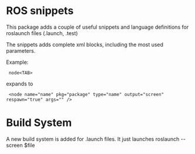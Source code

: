 # ROS snippets
This package adds a couple of useful snippets and language definitions for roslaunch files (.launch, .test)

The snippets adds complete xml blocks, including the most used parameters.

 Example:
 
     node<TAB>
expands to

     <node name="name" pkg="package" type="name" output="screen" respawn="true" args="" />

# Build System
A new build system is added for .launch files. It just launches roslaunch --screen $file
